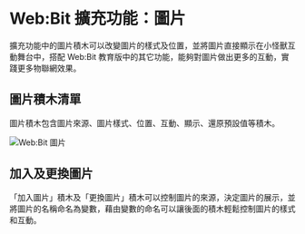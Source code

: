 # Web:Bit 擴充功能：圖片

擴充功能中的圖片積木可以改變圖片的樣式及位置，並將圖片直接顯示在小怪獸互動舞台中，搭配 Web:Bit 教育版中的其它功能，能夠對圖片做出更多的互動，實踐更多物聯網效果。

## 圖片積木清單

圖片積木包含圖片來源、圖片樣式、位置、互動、顯示、還原預設值等積木。

![Web:Bit 圖片]()

## 加入及更換圖片

「加入圖片」積木及「更換圖片」積木可以控制圖片的來源，決定圖片的展示，並將圖片的名稱命名為變數，藉由變數的命名可以讓後面的積木輕鬆控制圖片的樣式和互動。

